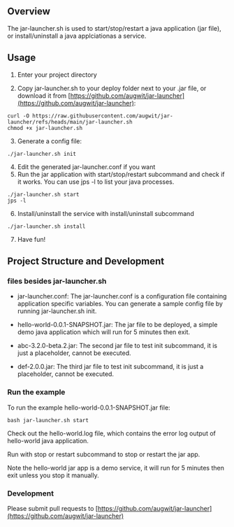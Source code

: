 ## Overview

The jar-launcher.sh is used to start/stop/restart a java application (jar file), or install/uninstall a java applciationas a service.

## Usage

1. Enter your project directory

2. Copy jar-launcher.sh to your deploy folder next to your .jar file, or download it from [https://github.com/augwit/jar-launcher](https://github.com/augwit/jar-launcher):
```shell
curl -O https://raw.githubusercontent.com/augwit/jar-launcher/refs/heads/main/jar-launcher.sh
chmod +x jar-launcher.sh
```
3. Generate a config file:
```shell
./jar-launcher.sh init
```
4. Edit the generated jar-launcher.conf if you want
5. Run the jar application with start/stop/restart subcommand and check if it works. You can use jps -l to list your java processes.
```shell
./jar-launcher.sh start
jps -l
```
6. Install/uninstall the service with install/uninstall subcommand
```shell
./jar-launcher.sh install
```
7. Have fun! 


## Project Structure and Development

### files besides jar-launcher.sh

- jar-launcher.conf: The jar-launcher.conf is a configuration file containing application specific variables. You can generate a sample config file by running jar-launcher.sh init.

- hello-world-0.0.1-SNAPSHOT.jar: The jar file to be deployed, a simple demo java application which will run for 5 minutes then exit.
- abc-3.2.0-beta.2.jar: The second jar file to test init subcommand, it is just a placeholder, cannot be executed.
- def-2.0.0.jar: The third jar file to test init subcommand, it is just a placeholder, cannot be executed.

### Run the example  
To run the example hello-world-0.0.1-SNAPSHOT.jar file:  

    bash jar-launcher.sh start

Check out the hello-world.log file, which contains the error log output of hello-world java application.

Run with stop or restart subcommand to stop or restart the jar app.

Note the hello-world jar app is a demo service, it will run for 5 minutes then exit unless you stop it manually.

### Development
Please submit pull requests to [https://github.com/augwit/jar-launcher](https://github.com/augwit/jar-launcher)